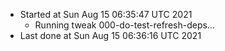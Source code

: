   - Started at Sun Aug 15 06:35:47 UTC 2021
    - Running tweak 000-do-test-refresh-deps...
  - Last done at Sun Aug 15 06:36:16 UTC 2021
